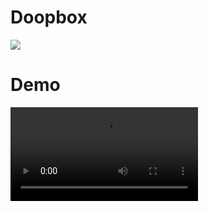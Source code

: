 # Doopbox

![](http://repository.bj.bcebos.com/DoopBox/img/02-%E4%BA%A7%E5%93%81%E5%8E%9F%E5%9E%8B/03-home.png)   

# Demo    

![](http://xblog.bj.bcebos.com/%E4%B8%80%E4%B8%AA%E5%9F%BA%E4%BA%8EHDFS%E7%9A%84%E7%AE%80%E6%98%93%E4%BA%91%E7%9B%98/video/1.converted.mp4)
